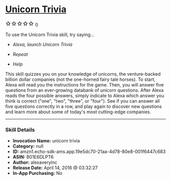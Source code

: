 # [Unicorn Trivia](http://alexa.amazon.com/#skills/amzn1.echo-sdk-ams.app.19e5dc70-21aa-4d78-80e8-001f6447c683)
![0 stars](../../images/ic_star_border_black_18dp_1x.png)![0 stars](../../images/ic_star_border_black_18dp_1x.png)![0 stars](../../images/ic_star_border_black_18dp_1x.png)![0 stars](../../images/ic_star_border_black_18dp_1x.png)![0 stars](../../images/ic_star_border_black_18dp_1x.png) 0

To use the Unicorn Trivia skill, try saying...

* *Alexa, launch Unicorn Trivia*

* *Repeat*

* *Help*

This skill quizzes you on your knowledge of unicorns, the venture-backed billion dollar companies (not the one-horned fairy tale horses). To start, Alexa will read you the instructions for the game. Then, you will answer five questions from an ever-growing databank of unicorn questions. After Alexa reads the four possible answers, simply indicate to Alexa which answer you think is correct ("one", "two", "three", or "four"). See if you can answer all five questions correctly in a row, and play again to discover new questions and learn more about some of today's most cutting-edge companies.

***

### Skill Details

* **Invocation Name:** unicorn trivia
* **Category:** null
* **ID:** amzn1.echo-sdk-ams.app.19e5dc70-21aa-4d78-80e8-001f6447c683
* **ASIN:** B01E6DLPT6
* **Author:** alexaveryinc
* **Release Date:** April 14, 2016 @ 03:32:27
* **In-App Purchasing:** No
